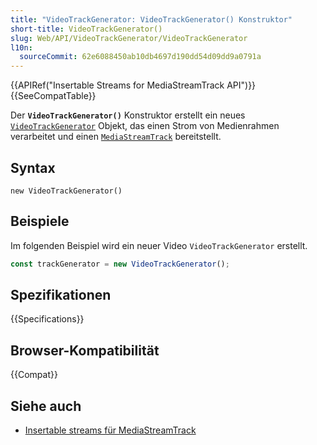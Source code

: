 ```yaml
---
title: "VideoTrackGenerator: VideoTrackGenerator() Konstruktor"
short-title: VideoTrackGenerator()
slug: Web/API/VideoTrackGenerator/VideoTrackGenerator
l10n:
  sourceCommit: 62e6088450ab10db4697d190dd54d09dd9a0791a
---
```


{{APIRef("Insertable Streams for MediaStreamTrack API")}}{{SeeCompatTable}}

Der **`VideoTrackGenerator()`** Konstruktor erstellt ein neues [`VideoTrackGenerator`](/de/docs/Web/API/VideoTrackGenerator) Objekt, das einen Strom von Medienrahmen verarbeitet und einen [`MediaStreamTrack`](/de/docs/Web/API/MediaStreamTrack) bereitstellt.

## Syntax

```js-nolint
new VideoTrackGenerator()
```

## Beispiele

Im folgenden Beispiel wird ein neuer Video `VideoTrackGenerator` erstellt.

```js
const trackGenerator = new VideoTrackGenerator();
```

## Spezifikationen

{{Specifications}}

## Browser-Kompatibilität

{{Compat}}

## Siehe auch

- [Insertable streams für MediaStreamTrack](https://developer.chrome.com/docs/capabilities/web-apis/mediastreamtrack-insertable-media-processing)
